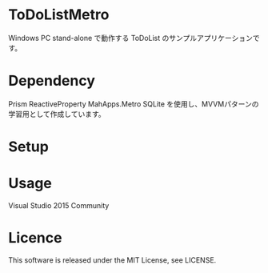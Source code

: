 # ToDoListMetro
Windows PC stand-alone で動作する ToDoList のサンプルアプリケーションです。

# Dependency
Prism ReactiveProperty MahApps.Metro SQLite を使用し、MVVMパターンの学習用として作成しています。

# Setup
# Usage
Visual Studio 2015 Community

# Licence
This software is released under the MIT License, see LICENSE.
